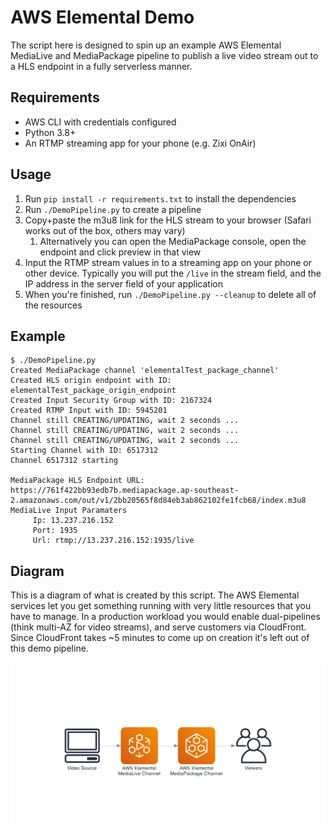 # AWS Elemental Demo

The script here is designed to spin up an example AWS Elemental MediaLive and MediaPackage pipeline to publish a live video stream out to a HLS endpoint in a fully serverless manner.

## Requirements

- AWS CLI with credentials configured
- Python 3.8+
- An RTMP streaming app for your phone (e.g. Zixi OnAir)

## Usage

1. Run `pip install -r requirements.txt` to install the dependencies
2. Run `./DemoPipeline.py` to create a pipeline
3. Copy+paste the m3u8 link for the HLS stream to your browser (Safari works out of the box, others may vary)
   1. Alternatively you can open the MediaPackage console, open the endpoint and click preview in that view
4. Input the RTMP stream values in to a streaming app on your phone or other device. Typically you will put the `/live` in the stream field, and the IP address in the server field of your application
5. When you're finished, run `./DemoPipeline.py --cleanup` to delete all of the resources

## Example

```shell
$ ./DemoPipeline.py
Created MediaPackage channel 'elementalTest_package_channel'
Created HLS origin endpoint with ID: elementalTest_package_origin_endpoint
Created Input Security Group with ID: 2167324
Created RTMP Input with ID: 5945201
Channel still CREATING/UPDATING, wait 2 seconds ...
Channel still CREATING/UPDATING, wait 2 seconds ...
Channel still CREATING/UPDATING, wait 2 seconds ...
Starting Channel with ID: 6517312
Channel 6517312 starting

MediaPackage HLS Endpoint URL: https://761f422bb93edb7b.mediapackage.ap-southeast-2.amazonaws.com/out/v1/2bb20565f8d84eb3ab862102fe1fcb68/index.m3u8
MediaLive Input Paramaters
	 Ip: 13.237.216.152
	 Port: 1935
	 Url: rtmp://13.237.216.152:1935/live
```

## Diagram

This is a diagram of what is created by this script. The AWS Elemental services let you get something running with very little resources that you have to manage. In a production workload you would enable dual-pipelines (think multi-AZ for video streams), and serve customers via CloudFront. Since CloudFront takes ~5 minutes to come up on creation it's left out of this demo pipeline.

![Demo Diagram](demo-diagram.png)
